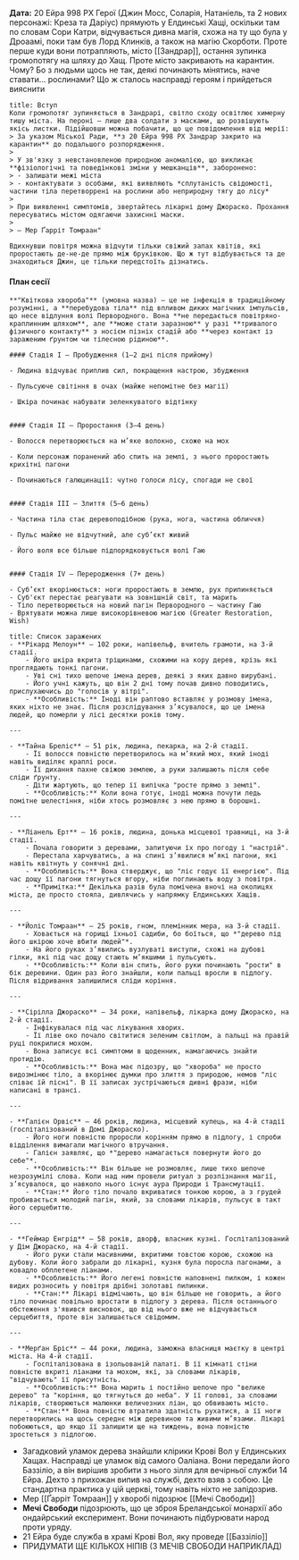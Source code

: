 **Дата:** 20 Ейра 998 РХ
Герої (Джин Мосс, Соларія, Натаніель, та 2 нових персонажі: Креза та Даріус) прямують у Елдинські Хащі, оскільки там по словам Сори Катри, відчувається дивна магія, схожа на ту що була у Дроаамі, поки там був Лорд Клинків, а також на магію Скорботи. Проте перше куди вони потрапляють, місто [[Зандрар]], остання зупинка громопотягу на шляху до Хащ. Проте місто закривають на карантин. Чому? Бо з людьми щось не так, деякі починають мінятись, наче ставати... рослинами? Що ж сталось насправді героям і прийдеться вияснити
```ad-note
title: Вступ
Коли громопотяг зупиняється в Зандрарі, світло сходу освітлює химерну тишу міста. На пероні — лише два солдати з масками, що розвішують якісь листки. Підійшовши можна побачити, що це повідомлення від мерії: 
> За указом Міської Ради, **з 20 Ейра 998 РХ Зандрар закрито на карантин** до подальшого розпорядження.
> 
> У зв'язку з невстановленою природною аномалією, що викликає **фізіологічні та поведінкові зміни у мешканців**, заборонено:
> - залишати межі міста
> - контактувати з особами, які виявляють *сплутаність свідомості, частини тіла перетворрені на рослини або неприродну тягу до лісу*
> 
> При виявленні симптомів, звертайтесь лікарні дому Джораско. Прохання пересуватись містом одягаючи захиснні маски. 
>
> — Мер Ґарріт Томраан"

Вдихнувши повітря можна відчути тільки свіжий запах квітів, які проростають де-не-де прямо між бруківкою. Що ж тут відбувається та де знаходиться Джин, це тільки передстоїть дізнатись.
```
#### План сесії
```ad-hint
**"Квіткова хвороба"** (умовна назва) — це не інфекція в традиційному розумінні, а **перебудова тіла** під впливом диких магічних імпульсів, що несе відлуння волі Первородного. Вона **не передається повітряно-краплинним шляхом**, але **може стати заразною** у разі **тривалого фізичного контакту** з носієм пізніх стадій або **через контакт із зараженим ґрунтом чи тілесною рідиною**.

#### Стадія I — Пробудження (1–2 дні після прийому)

- Людина відчуває приплив сил, покращення настрою, збудження
    
- Пульсуюче світіння в очах (майже непомітне без магії)
    
- Шкіра починає набувати зеленкуватого відтінку
    

#### Стадія II — Проростання (3–4 день)

- Волосся перетворюється на м’яке волокно, схоже на мох
    
- Коли персонаж поранений або спить на землі, з нього проростають крихітні пагони
    
- Починаються галюцинації: чутно голоси лісу, спогади не свої
    

#### Стадія III — Злиття (5–6 день)

- Частина тіла стає деревоподібною (рука, нога, частина обличчя)
    
- Пульс майже не відчутний, але суб’єкт живий
    
- Його воля все більше підпорядковується волі Гаю
    

#### Стадія IV — Переродження (7+ день)

- Суб’єкт вкорінюється: ноги проростають в землю, рух припиняється
- Суб'єкт перестає реагувати на зовнішній світ, та марить
- Тіло перетворюється на новий пагін Первородного — частину Гаю
- Врятувати можна лише високорівневою магією (Greater Restoration, Wish)
```
```ad-note
title: Список заражених
- **Рікард Мелоун** — 102 роки, напівельф, вчитель грамоти, на 3-й стадії.  
    - Його шкіра вкрита тріщинами, схожими на кору дерев, крізь які проглядають тонкі пагони.  
    - Уві сні тихо шепоче імена дерев, деякі з яких давно вирубані.  
    - Його учні кажуть, що він 2 дні тому почав дивно поводитись, прислухаючись до "голосів у вітрі".  
    - **Особливість:** Іноді він раптово вставляє у розмову імена, яких ніхто не знає. Після розслідування з’ясувалося, що це імена людей, що померли у лісі десятки років тому. 

---

- **Тайна Бреліс** — 51 рік, людина, пекарка, на 2-й стадії.  
    - Її волосся повністю перетворилось на м’який мох, який іноді навіть виділяє краплі роси.  
    - Її дихання пахне свіжою землею, а руки залишають після себе сліди ґрунту.  
    - Діти жартують, що тепер її випічка "росте прямо з землі".  
    - **Особливість:** Коли вона готує, іноді можна почути ледь помітне шелестіння, ніби хтось розмовляє з нею прямо в борошні.

---

- **Ліанель Ерт** — 16 років, людина, донька місцевої травниці, на 3-й стадії.  
    - Почала говорити з деревами, запитуючи їх про погоду і "настрій".  
    - Перестала харчуватись, а на спині з’явилися м’які пагони, які навіть квітнуть у сонячні дні.  
    - **Особливість:** Вона стверджує, що "ліс годує її енергією". Під час дощу її пагони тягнуться вгору, ніби поглинають воду з повітря.  
    - **Примітка:** Декілька разів була помічена вночі на околицях міста, де просто стояла, дивлячись у напрямку Елдинських Хащів.

---

- **Йоліс Томраан** — 25 років, гном, племінник мера, на 3-й стадії.  
    - Ховається на горищі їхньої садиби, бо боїться, що *"дерево під його шкірою хоче вбити людей"*.  
    - На його руках з’явились вузлуваті виступи, схожі на дубові гілки, які під час дощу стають м’якшими і пульсують.  
    - **Особливість:** Коли він спить, його руки починають "рости" в бік деревини. Один раз його знайшли, коли пальці вросли в підлогу. Після відривання залишилися сліди коріння.

---

- **Сірілла Джораско** — 34 роки, напівельф, лікарка дому Джораско, на 2-й стадії.  
    - Інфікувалася під час лікування хворих.  
    - Її ліве око почало світитися зеленим світлом, а пальці на правій руці покрилися мохом.  
    - Вона записує всі симптоми в щоденник, намагаючись знайти протидію.  
    - **Особливість:** Вона має підозру, що "хвороба" не просто видозмінює тіло, а вкорінює думки про злиття з природою, немов "ліс співає їй пісні". В її записах зустрічаються дивні фрази, ніби написані в трансі.  

---

- **Галієн Орвіс** — 46 років, людина, місцевий купець, на 4-й стадії (госпіталізований в Домі Джораско).  
    - Його ноги повністю проросли корінням прямо в підлогу, і спроби відділення вимагали магічного втручання.  
    - Галієн заявляє, що *"дерево намагається повернути його до себе"*.  
    - **Особливість:** Він більше не розмовляє, лише тихо шепоче незрозумілі слова. Коли над ним провели ритуал з розпізнання магії, з’ясувалося, що навколо нього існує аура Природи і Трансмутації.  
    - **Стан:** Його тіло почало вкриватися тонкою корою, а з грудей пробивається молодий пагін, який, за словами лікарів, пульсує в такт його серцебиттю.

---

- **Геймар Енгрід** — 58 років, дворф, власник кузні. Госпіталізований у Дім Джораско, на 4-й стадії.  
    - Його руки стали масивними, вкритими товстою корою, схожою на дубову. Коли його забрали до лікарні, кузня була поросла пагонами, а ковадло обплетене ліанами.  
    - **Особливість:** Його легені повністю наповнені пилком, і кожен видих розносить у повітря дрібні золотаві пилинки.  
    - **Стан:** Лікарі відмічають, що він більше не говорить, а його тіло починає повільно вростати в підлогу з дерева. Після останнього обстеження з'явився висновок, що від нього вже не відчувається серцебиття, проте він залишається свідомим.

---

- **Мерґан Бріс** — 44 роки, людина, заможна власниця маєтку в центрі міста. На 4-й стадії.  
    - Госпіталізована в ізольованій палаті. В її кімнаті стіни повністю вкриті ліанами та мохом, які, за словами лікарів, "відчувають" її присутність.  
    - **Особливість:** Вона марить і постійно шепоче про "велике дерево" та "коріння, що тягнуться до неба". У її голові, за словами лікарів, створюються малюнки величезних ліан, що обвивають місто.  
    - **Стан:** Вона повністю втратила здатність рухатися, а її ноги перетворились на щось середнє між деревиною та живими м’язами. Лікарі побоюються, що якщо її залишити ще на тиждень, вона повністю зростеться з підлогою.

```
- Загадковий уламок дерева знайшли клірики Крові Вол у Елдинських Хащах. Насправді це уламок від самого Оаліана. Вони передали його Баззіліо, а він вирішив зробити з нього зілля для вечірньої служби 14 Ейра. Дехто з прихожан випив на службі, дехто взяв з собою. Це стандартна практика у цій церкві, тому навіть ніхто не запідозрив.
- Мер [[Ґарріт Томраан]] у хворобі підозрює [[Мечі Свободи]]
- **Мечі Свободи** підозрюють, що це зброя Бреландської монархії або ондайрський експеримент. Вони починають підбурювати народ проти уряду.
- 21 Ейра буде служба в храмі Крові Вол, яку проведе [[Баззіліо]]
- ПРИДУМАТИ ЩЕ КІЛЬКОХ НІПІВ (З МЕЧІВ СВОБОДИ НАПРИКЛАД)